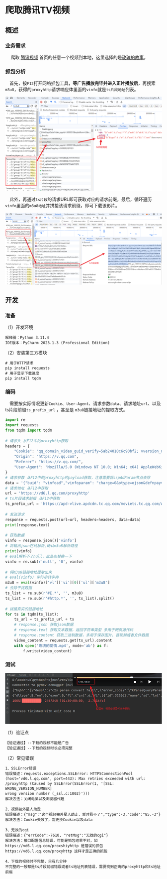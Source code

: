# 爬取腾讯TV视频

## 概述

### 业务需求

​	　爬取 [腾讯视频](https://v.qq.com/) 首页的任意一个视频到本地，这里选择的是[玫瑰的故事](https://v.qq.com/x/cover/mzc002002s2ark5/j4100uwn8lx.html?j_vid=s3554hb5dn1&j_cut_vid=c41009rcckb&j_is_win_vid=1&j_start=0)。

### 抓包分析

​	　首先，按`F12`打开网络抓包工具，**等广告播放完毕并进入正片播放后**，再搜索`m3u8`，获得的`proxyhttp`请求响应体里面的`vinfo`就是`ts片段地址`列表。

![image-20240621003109237](.\images\爬取腾讯TV视频_02.png)

​	　此外，再通过`ts片段`的请求URL即可获取对应的请求前缀，最后，循环遍历`vinfo`里面的`m3u8地址`并拼接该请求前缀，即可下载该影片。

![image-20240621003318667](.\images\爬取腾讯TV视频_01.png)

## 开发

### 准备

（1）开发环境

```
解释器：Python 3.11.4
IDE版本：PyCharm 2023.1.3 (Professional Edition)
```



（2）安装第三方模块

```shell
# 用于HTTP请求
pip install requests
# 用于显示下载进度
pip install tqdm
```



### 编码

​	　需要按实际情况更新`Cookie`、`User-Agent`、请求参数`data`、请求地址`url`、以及ts片段前缀`ts_prefix_url` ，甚至是 `m3u8`链接地址的提取方式。

```python
import re
import requests
from tqdm import tqdm

# 请求头 从F12中的proxyhttp获取
headers = {
    "Cookie": "qq_domain_video_guid_verify=5ab24010c6c90bf2; vversion_name=8.2.95; video_omgid=5ab24010c6c90bf2; _qimei_uuid42=18614170b3510003b1dd3efbe81c76a65d02a14cd6; pgv_pvid=0896790157; _qimei_fingerprint=eeeb0e512f0e7cf16c696e0da0ace777; _qimei_q36=; _qimei_h38=a97e0f47b1dd3efbe81c76a602000006118614; o_minduid=5C6RqvLPUjNRTPQFpsL39hBz1im3wpCD; appuser=E29F5B5C29C12C36; pgv_info=ssid=s4114192440; cm_cookie=V1,110064&35QDs0MgfWsC&AQEBGLnNvY488XL5ZwGXzSbRNFkraDw9K4FT&240620&240620; reduplicate_cookie=110064&35QDs0MgfWsC&1718896316; Lturn=803; LKBturn=445; LPVLturn=286; LZTturn=273; LZCturn=674; LPSJturn=12; LBSturn=440; LVINturn=994; LPHLSturn=320; LDERturn=286",
    "Origin": "https://v.qq.com",
    "Referer": "https://v.qq.com/",
    "User-Agent": "Mozilla/5.0 (Windows NT 10.0; Win64; x64) AppleWebKit/537.36 (KHTML, like Gecko) Chrome/126.0.0.0 Safari/537.36"
}
# 请求参数 从F12中的proxyhttp的payload获取，注意需要将sspAdParam节点去除
data = '{"buid": "vinfoad","vinfoparam": "charge=0&otype=ojson&defnpayver=3&spau=1&spaudio=0&spwm=1&sphls=2&host=v.qq.com&refer=https%3A%2F%2Fv.qq.com%2Fx%2Fcover%2Fmzc002002s2ark5%2Fj4100uwn8lx.html&ehost=https%3A%2F%2Fv.qq.com%2Fx%2Fcover%2Fmzc002002s2ark5%2Fj4100uwn8lx.html&sphttps=1&encryptVer=9.2&cKey=ZNsrgcD5Ax61Ic1Orq2-LnCjnpb8Ocr0cPTfsIoNzEul_f4uOWcoUWJLR8Gy67M9PRZE2ExT3mr5Cp7VHCeQghpmp7rG5tiHjLv_PnnatnPaZfOXktuBpd_Iyv1p9pae3F3r-IIK4YQhFjOj-NmZhE-NjjawCzIdF66cdsFdzz5jk70UOmynTHDptaxqIemxrSlkg-M_BbDaBoWwiX7uSsBkDK_qlv9BvC71ChrA2gKogC-Pt8O57nCcynqx0Guf2MPBftXrjbMVuSD1peojv-V_mC_aaUS0kOHa7FV8BMVsJufzmp6-sOuwl7W96tlGKIoknsNiqoS2Pr6xyMl307xHzJTucu9ZdbexbqxY2JGA5FYOLyYXmeoaETQAnQJ9XuxlPuZCOro_ib05hp4uwanhNofBuJzptVbK0Ndyt5oLgpaZMgaVhKHztij_46YWcLXopHOYIZwAQA4woDzPyBVM--iI5WkqDNDiSImmJp2fC7Thy0hP1JU2Xd1ig526cU49jT0DAwMI39jH&clip=4&guid=5ab24010c6c90bf2&flowid=d2698bdedb7f9f6b9c26119fd64866f8&platform=10201&sdtfrom=v1010&appVer=1.33.5&unid=&auth_from=&auth_ext=&vid=j4100uwn8lx&defn=&fhdswitch=0&dtype=3&spsrt=2&tm=1718896607&lang_code=0&logintoken=&spvvpay=1&spadseg=3&spav1=15&hevclv=28&spsfrhdr=0&spvideo=0&spm3u8tag=67&spmasterm3u8=3&drm=40","adparam": "adType=preAd&vid=j4100uwn8lx&sspKey=bqbh"}'
# 请求地址 从F12中获取
url = 'https://vd6.l.qq.com/proxyhttp'
# ts片段请求前缀 从F12中获取
ts_prefix_url = 'https://apd-vlive.apdcdn.tc.qq.com/moviets.tc.qq.com/ANiLD12oZmRf9p-Cm8z_gH1-JxfOUmYF5NCLlDq5Q1dk/B_JxNyiJmktHRgresXhfyMei7-4-JPAQUJcILWZjgZp3UzHeM2P7YeMGJzNgrX75Fz/svp_50112/CL7HFFAoUGtO5qDR-POu8ev6S7KjwkMMtB4obdNos6QChcQRIg6OBtZzwaMK139VLhO7rMLDe0lxQgY4z3F9jQTTcrApkMCc5wLAF5kGcoTcx9QXr5GV__-qw_aZfDqAUPrF-conaZnyvCVC51vICTNrvFSAfUJnwmdMWST19xE4kcNZI3dRXrs7QrD9PF9nfkK0skw2ZrSebHVtO2moS0UcXU3Popv5ObwyICAobeHXicMOBSsh9w/'

# 发送请求
response = requests.post(url=url, headers=headers, data=data)
print(response.text)

# 获取数据
vinfo = response.json()['vinfo']
# 将输出json在线解析,确认m3u8解析路径
print(vinfo)
# eval解析不了null，此处先替换一下
vinfo = re.sub(r'null', '0', vinfo)

# 将m3u8链接地址提取出来
# eval(vinfo) 字符串转字典
m3u8 = eval(vinfo)['vl']['vi'][0]['ul']['m3u8']
# 去除干扰数据
ts_list = re.sub(r'#E.*', '', m3u8)
ts_list = re.sub(r'#http.*', '', ts_list).split()

# 拼接真实的链接地址
for ts in tqdm(ts_list):
    ts_url = ts_prefix_url + ts
    # response.json 获取json数据
    # response.text 获取文本数据，返回字符串类型 多用于网页源代码
    # response.content 获取二进制数据，多用于保存图片、音视频或者文件数据
    video_content = requests.get(ts_url).content
    with open('玫瑰的爱情.mp4', mode='ab') as f:
        f.write(video_content)
```



### 测试

![image-20240620232620775](.\images\爬取腾讯TV视频_03.png)

（1）验证点

```
【验证通过】--下载的视频不能是广告 
【验证通过】--下载的视频时长必须完整 
```



（2）常见错误

```
1、SSLError错误
错误描述：requests.exceptions.SSLError: HTTPSConnectionPool
(host='vd6.l.qq.com', port=443): Max retries exceeded with url: 
/proxyhttp (Caused by SSLError(SSLError(1, '[SSL: WRONG_VERSION_NUMBER]
wrong version number (_ssl.c:1002)')))
解决方法：关闭电脑以及浏览器代理

2、视频被外星人劫走
错误描述：{"msg":"这个视频被外星人劫走，暂时看不了","type":-3,"code":"85.-3"}
解决方法：Cookie失效了，需更换Cookie以及data

3、无效的cgi
错误描述：{"errCode":-7610, "retMsg":"无效的cgi"}
解决方法：接口配置信息错误，可能是抓包结果不对，如
https://vd6.l.qq.com/proxshiyhttp 是错误的抓包
https://vd6.l.qq.com/proxyhttp 这样才是正确的抓包

4、下载的视频时不完整，只有几分钟
不完整的一般都是ts片段前缀错误或者ts地址列表错误，需要找到正确的proxyhttp和ts地址前缀
```



